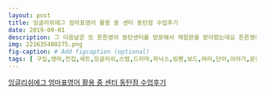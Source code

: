 ```yaml
---
layout: post
title: 잉글리쉬에그 엄마표영어 활용 중 센터 동탄점 수업후기
date: 2019-09-01
description: 그 다음날은 또 튼튼영어 동탄센터를 방문해서 체험판을 받아왔는데요 튼튼영어는 스텝이 아니라 전집이지만 동탄센터 가서 수업 들어보니 왜 정품을 사는지 알겠어요 직접 체험을 하고 안하고는 
img: 221635480275.png
fig-caption: # Add figcaption (optional)
tags: [ 구입,영어,전집,세트,잉글리쉬,스텝,드라마,파닉스,링펜,보드,여러,단어,이야기,문장,시작,개월,무렵,엄마,영어,시작,원래,학교,수학,언어,외국어,때문,아이,생각,영어,원서,동화책,사서,노부,노래,우리말,노출,정도,지금,후회,유아,영어,시작,시기,언제,전문가,의견,우리말,우리말,일상생활,사용,영어,표현,잉글리쉬,일찍,시작,생각,둘째,누나,때문,개월,영어,노출,둘째,거부,개월,엄마,영어,시작,포스팅,워낙,엄두,잉글리시,센터,수업,처음,영어,교육,포스팅,잉글리시,유교,이나,센터,상담시,체험판,미니,정도,우리말,디즈니월드,잉글리쉬,체험,보고,행동,어문,시작,둘째,직전,출산휴가,제일,먼저,디즈니월드,잉글리쉬,상담,정도,영상,위주,리뉴얼,가격,거기,센터,수업,정도,투자,천만원,가까이,투자,그거,하나로,영어,무리,생각,차라리,영어,유치원,영어권,정도,체류,결론,둘째,출산,개월,정도,얼른,다시,유아,영어,계기,영어,원서,동화책,첫째,한국말,영어,원서,하필,단어,하나,영어,재미,자리,얼른,유아,영어,잉글리시,영어,베이비,리그,상담,유교,체험판,달라,부탁,잉글리쉬,스텝,드라마,파닉스,리드,패키지,스텝,노래,음원,체험판,작고,종이,미니,다음,영어,센터,방문,체험판,영어,스텝,베이비,리그,그린,퍼플,오렌지,규리,프렌즈,종류,아이,노래,반면,생각,그림책,생활,노래,음원,브로드웨이,뮤지컬,배우,정말,뮤지컬,취향,잉글리쉬,그로,결정,글리,정말,후회,어문,술술,시작,영어,전집,엄마,영어,시절,요런,노래,흥얼흥얼,실제,사용,영어,문장,정도,정도,주로,반복,우리,거의,듣기,영어,단어,그림책,우리말,연상,스스로,먼저,잉글리시,유아,전집,문장,술술,시작,그림책,효과,제대로,그림책,중요성,엄마,창작동화,영어,그림책,습관,글리,리드,패키지,그림책,중요성,인지,세계,작가,그림,창의,그림,드라마,파닉스,파닉스,음가,도르래,이용,인디언,꼬마,자전거,모습,원숭이,풍선,타고,두둥실,그림,거꾸로,그림,등등,창의,그림,마음,스텝,드라마,파닉스,노래,파닉스,노래,중독,스텝,노래,링펜,정말,멜로디,아빠,역할,배우,약간,락스,타일,버전,뮤지컬,노래,스타일,마음,스타일,목소리,아이,노래,아빠,역할,목소리,선택,거도,노래,구연,페이지,페이지,문장,왼쪽,스텝,오른쪽,스텝,스텝,스텝,근처,스텝,에피소드,가지,표현,그림,가지,건데,순서대로,전혀,잉글리쉬,스텝,영어,노출,기본,패키지,드라마,파닉스,부제,가지,스텝,알파벳,자음,해당,알파벳,음가,스텝,모음,단모음,이중모음,이중,자음,파닉스,드라마,파닉스,가지,돌이,생각,생각,닉스,잠깐,설명,하자,알파벳,음가,건데,언어,의미,위로,글자,중심,스토리,중심,이해,스토리,자연,음가,스텝,단어,하니,투자,영어,습관,영어,사고,습관,단어,문장,생각,파닉스,음가,자연,스토리,반복,리딸,동물,연령,장만,등등,목표,음가,그림,재미,스텝,드라마,파닉스,구입,정말,구매,고민,고민,정품,구입,중고,구입,선택,상태,기준,중고,가가,정도,가격,중고,구입,잉글리쉬,센터,수업,단점,정품,혹시,정품,금방,싫증,중고,스텝,구입,엄마,영어,활용,전집,센터,수업,정품,직접,체험,그림책,볼때,관심,크기,차이,아이,잉글리쉬,스텝,스토리,직접,순서대로,버터,설탕,보고,보고,밀가루,반죽,거기,도우,쿠키,오븐,과정,건데,센터,수업,내내,한국어,영어,로만,하니,영어,유치원,환경,센터,수업,크게,생각,수업,스스로,혼자,집중,잉글리시,센터,글리,센터,방문,센터,이제,신도시,근처,시크릿,쥬쥬,키카,건물,이전,미끄럼틀,바로,소리,우리,처음,키카,거마,미끄럼틀,한쪽,책꽂이,우리,바로,달라,북카페,센터,방문,아이,아하,책장,우리,시작,한지,정도,바로,진열,오른쪽,뮤지컬,라임,뮤지컬,라임,평이,오늘,센터,수업,목적,공간,바로,수업,선생님,에이프런,제빵사,모자,보고,수업,참여,우리,놀이,진행,아이,금방,놀이,수업,참여,베이,준비,한장,수업,진행,수업,친구,수업,진행,계속,친구,참여,유도,친구,경계,수업,참여,혹시,그룹,수업,쑥스럼,성격,참여,걱정,어로,진행,선생님,유도,하이파이브,놀이,친구,에이프런,시작,가지,버터,슈가,소꿉놀이,레이,직접,도우,쿠키,모양,오븐,보기,모든,과정,통해,주인공,센터,수업,마음,드네,중간,중간,아이,문장,구사,유도,마이크로,유도,지금,중고,다시,팔고,정품,고민,엄마,그림책,그림책,영상,동시,센터,수업,집중,최고,라서,수업,정말,전보,우리,미국,살기,시간,비용,때문,그게,센터,수업,정말,대신,개인,센터,수업,수업,이면,생각,고요,영어,유치원,굳이,책장,스텝,스텝,스토리,스텝,부터,시작,상황,별로,잉글리시,스텝,뒤죽박죽,다음,반복,엄마,영어,목표,랍니,스텝,구입,영어,기초,정도,아이,센터,상담,드라마,파닉스,스텝,리드,패키지,체험판,미니,아이,아이,귀가,영어,전집,하나,라인,효율,센터,수업,체험,수업,후기,잉글리시,전집,구입,활용,솔직,후기 ]
---
```

[잉글리쉬에그 엄마표영어 활용 중 센터 동탄점 수업후기](https://blog.naver.com/chbono?Redirect=Log&logNo=221635480275)